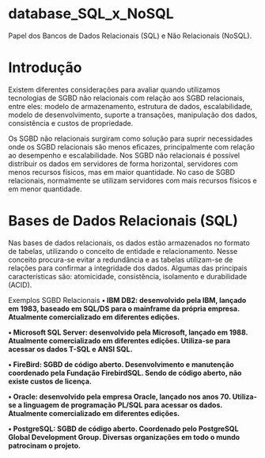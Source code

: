# database_SQL_x_NoSQL
Papel dos Bancos de Dados Relacionais (SQL) e Não Relacionais (NoSQL).

# Introdução
Existem diferentes considerações para avaliar quando utilizamos tecnologias de SGBD não relacionais com relação aos SGBD relacionais, entre eles:  modelo de armazenamento, estrutura de dados, escalabilidade, modelo de desenvolvimento, suporte a transações, manipulação dos dados, consistência e custos de propriedade.

Os SGBD não relacionais surgiram como solução para suprir necessidades onde os SGBD relacionais são menos eficazes, principalmente com relação ao desempenho e escalabilidade. Nos SGBD não relacionais é possível distribuir os dados em servidores de forma horizontal, servidores com menos recursos físicos, mas em maior quantidade. No caso de SGBD relacionais, normalmente se utilizam servidores com mais recursos físicos e em menor quantidade.

# Bases de Dados Relacionais (SQL)
Nas bases de dados relacionais, os dados estão armazenados no formato de tabelas, utilizando o conceito de entidade e relacionamento. Nesse conceito procura-se evitar a redundância e as tabelas utilizam-se de relações para confirmar a integridade dos dados. Algumas das principais características são: atomicidade, consistência, isolamento e durabilidade (ACID).

Exemplos SGBD Relacionais <b>
•	IBM DB2: desenvolvido pela IBM, lançado em 1983, baseado em SQL/DS para o mainframe da própria empresa. Atualmente comercializado em diferentes edições.

•	Microsoft SQL Server: desenvolvido pela Microsoft, lançado em 1988. Atualmente comercializado em diferentes edições. Utiliza-se para acessar os dados T-SQL e ANSI SQL.

•	FireBird: SGBD de código aberto. Desenvolvimento e manutenção coordenado pela Fundação FirebirdSQL. Sendo de código aberto, não existe custos de licença.

•	Oracle: desenvolvido pela empresa Oracle, lançado nos anos 70. Utiliza-se a linguagem de programação PL/SQL para acessar os dados. Atualmente comercializado em diferentes edições.

•	PostgreSQL: SGBD de código aberto. Coordenado pelo PostgreSQL Global Development Group. Diversas organizações em todo o mundo patrocinam o projeto.
